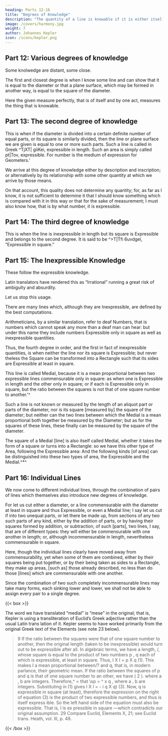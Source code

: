 ```yaml
---
heading: Parts 12-16
title: "Degrees of Knowledge"
description: "The quantity of a line is knowable if it is either itself immediately measurable"
image: /covers/harmony.jpg
weight: 7
author: Johannes Kepler
icon: /icons/kepler.png
---
```



## Part 12: Various degrees of knowledge

Some knolwedge are distant, some close.

The first and closest degree is when I know some line and can show that it is equal to the diameter or that a plane surface, which may be formed in another way, is equal to the square of the diameter.

Here the given measure perfectly, that is of itself and by one act, measures the thing that is knowable.


## Part 13:  The second degree of knowledge

This is when if the diameter is divided into a certain definite number of equal parts, or its square is similarly divided, then the line or plane surface we are given is equal to one or more such parts. Such a line is called in Greek ^TjXT| giiKei, expressible in length. Such an area is simply called pt|Tov, expressible. For number is the medium of expression for Geometers.’

We arrive at this degree of knowledge either by description and inscription; or alternatively by its relationship with some other quantity at which we arrive by those means.

On that account, this quality does not determine any quantity; for, as far as I know, it is not sufficient to determine it that I should know something which is compared with it in this way or that for the sake of measurement; I
must also know how, that is by what number, it is expressible.


## Part 14: The third degree of knowledge

This is when the line is inexpressible in length but its square is Expressible and belongs to the second degree. It is said to be ^>T|Tfi 6uvdgei, “Expressible in square.”


## Part 15: The Inexpressible Knowledge

These follow the expressible knowledge. 

Latin translators have rendered this as “Irrational” running a great risk of ambiguity and absurdity. 

Let us stop this usage.

There are many lines which, although they are Inexpressible, are defined by the best
computations.

Arithmeticians, by a similar translation, refer to deaf Numbers, that is numbers which cannot speak any more than
a deaf man can hear: but under this name they include numbers Expressible only in square as well as inexpressible quantities.

Thus, the fourth degree in order, and the first in fact of inexpressible quantities, is when neither the line nor its square is Expressible; but never theless the Square can be transformed into a Rectangle such that its sides are Expressible at least in square. 

This line is called Medial, because it is a mean proportional between two expressible lines commensurable only in square: as when one is Expressible in length and the other only in square; or if each is Expressible only in square, but the ratio between the squares is not that of one square number to another.'^

Such a line is not known or measured by the length of an aliquot part or parts of the diameter, nor is its square [measured by] the square of the diameter; but neither can the two lines between which the Medial is a mean proportional both together be measured by the Diameter; but as for the squares of these lines, these finally can be measured by the square of the diameter.

The square of a Medial [line] is also itself called Medial, whether it takes the form of a square or turns into a Rectangle: so we have this other type of Area, following the Expressible area: And the following kinds [of area] can be distinguished into these two types of area, the Expressible and the Medial.^*^



## Part 16: Individual Lines

We now come to different individual lines, through the combination of pairs of lines which themselves also introduce new degrees of knowledge. 

For let us cut either a diameter, or a line commensurable with the diameter at least in square and thus Expressible, or even a Medial line; I say let us cut if into two unequal parts, or let there be made up, from sections of any two such parts of any kind, either by the addition of parts, or by having their squares formed by addition, or subtraction, of such [parts], two lines, I say, that are of different types: they will either be commensurable with one another in length; or, although incommensurable in length, nevertheless commensurable in square. 

Here, though the individual lines clearly have moved away from commensurability, yet when some of them are combined, either by their squares being put together, or by their being taken as sides to a Rectangle, they make up areas, [such as] those already described, no less than do those [lines] which are commensurable with one another. 

Since the combination of two such completely incommensurable lines may take many forms, each sinking lower and lower, we shall not be able to assign every pair to a single degree.

{{< box >}}

The word we have translated “medial” is “mese” in the original; that is, Kepler
is using a transliteration of Euclid’s Greek adjective rather than the usual Latin trans­
lation of it. Kepler seems to have worked primarily from the original Greek text of
the Elements (see note 23 below).
>9 If the ratio between the squares were that of one square number to another,
then the original length (taken to be inexpressible) would turn out to be expressible
after all.
In algebraic terms, we have a length, /, whose square is equal to the product of
two numbers p , q each of which is expressible, at least in square. Thus,
I X I = p X q
(1).
This makes I a mean proportional between/? and q, that is, in modern parlance, their
geometric mean.
If the ratio between the squares of p and q is that of one square number to an­
other, we have
( 2 ).
where a , b are integers.
Therefore,^ =
that \sp = ^ x q , where a , b are integers. Substituting in (1)
gives
I X I = - i q X q)
(3).
Now, q is expressible in square (at least), therefore the expression on the right
of equation (3) is the product of two expressible numbers, and thus is itself express­
ible. So the left hand side of the equation must also be expressible. That is, I is ex­
pressible in square —which contradicts our original assumption.
29 Compare Euclid, Elements X, 21; see Euclid trans. Heath, vol. Ill, p. 49.

{{< /box >}}

